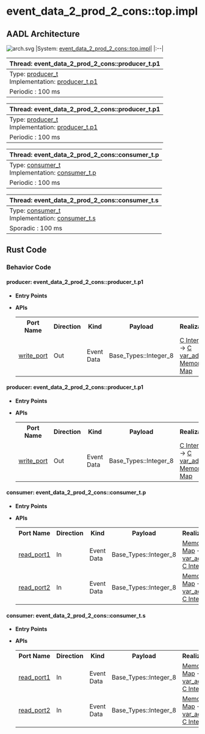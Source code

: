 # event_data_2_prod_2_cons::top.impl

## AADL Architecture
![arch.svg](../../aadl/diagrams/arch.svg)
|System: [event_data_2_prod_2_cons::top.impl]()|
|:--|

|Thread: event_data_2_prod_2_cons::producer_t.p1 |
|:--|
|Type: [producer_t](../../aadl/event_data_2_prod_2_cons.aadl#L17-L21)<br>Implementation: [producer_t.p1](../../aadl/event_data_2_prod_2_cons.aadl#L24-L30)|
|Periodic : 100 ms|

|Thread: event_data_2_prod_2_cons::producer_t.p1 |
|:--|
|Type: [producer_t](../../aadl/event_data_2_prod_2_cons.aadl#L17-L21)<br>Implementation: [producer_t.p1](../../aadl/event_data_2_prod_2_cons.aadl#L24-L30)|
|Periodic : 100 ms|

|Thread: event_data_2_prod_2_cons::consumer_t.p |
|:--|
|Type: [consumer_t](../../aadl/event_data_2_prod_2_cons.aadl#L62-L69)<br>Implementation: [consumer_t.p](../../aadl/event_data_2_prod_2_cons.aadl#L78-L83)|
|Periodic : 100 ms|

|Thread: event_data_2_prod_2_cons::consumer_t.s |
|:--|
|Type: [consumer_t](../../aadl/event_data_2_prod_2_cons.aadl#L62-L69)<br>Implementation: [consumer_t.s](../../aadl/event_data_2_prod_2_cons.aadl#L97-L101)|
|Sporadic : 100 ms|


## Rust Code


### Behavior Code
#### producer: event_data_2_prod_2_cons::producer_t.p1

 - **Entry Points**



- **APIs**

    <table>
    <tr><th>Port Name</th><th>Direction</th><th>Kind</th><th>Payload</th><th>Realizations</th></tr>
    <tr><td><a title='Model' href='../../aadl/event_data_2_prod_2_cons.aadl#L20-L20'>write_port</a></td>
        <td>Out</td><td>Event Data</td>
        <td>Base_Types::Integer_8</td><td><a title='C Interface' href='components/producer_p_p1_producer/src/producer_p_p1_producer.c#L13-L17'>C Interface</a> -> <a title='C Shared Memory Variable' href='components/producer_p_p1_producer/src/producer_p_p1_producer.c#L9-L9'>C var_addr</a> -> <a title='Memory Map' href='microkit.system#L21-L25'>Memory Map</a></td></tr>
    </table>


#### producer: event_data_2_prod_2_cons::producer_t.p1

 - **Entry Points**



- **APIs**

    <table>
    <tr><th>Port Name</th><th>Direction</th><th>Kind</th><th>Payload</th><th>Realizations</th></tr>
    <tr><td><a title='Model' href='../../aadl/event_data_2_prod_2_cons.aadl#L20-L20'>write_port</a></td>
        <td>Out</td><td>Event Data</td>
        <td>Base_Types::Integer_8</td><td><a title='C Interface' href='components/producer_p_p2_producer/src/producer_p_p2_producer.c#L13-L17'>C Interface</a> -> <a title='C Shared Memory Variable' href='components/producer_p_p2_producer/src/producer_p_p2_producer.c#L9-L9'>C var_addr</a> -> <a title='Memory Map' href='microkit.system#L39-L43'>Memory Map</a></td></tr>
    </table>


#### consumer: event_data_2_prod_2_cons::consumer_t.p

 - **Entry Points**



- **APIs**

    <table>
    <tr><th>Port Name</th><th>Direction</th><th>Kind</th><th>Payload</th><th>Realizations</th></tr>
    <tr><td><a title='Model' href='../../aadl/event_data_2_prod_2_cons.aadl#L65-L65'>read_port1</a></td>
        <td>In</td><td>Event Data</td>
        <td>Base_Types::Integer_8</td><td><a title='Memory Map' href='microkit.system#L57-L61'>Memory Map</a> -> <a title='C Shared Memory Variable' href='components/consumer_p_p_consumer/src/consumer_p_p_consumer.c#L9-L9'>C var_addr</a> -> <a title='C Interface' href='components/consumer_p_p_consumer/src/consumer_p_p_consumer.c#L24-L27'>C Interface</a></td></tr>
    <tr><td><a title='Model' href='../../aadl/event_data_2_prod_2_cons.aadl#L66-L66'>read_port2</a></td>
        <td>In</td><td>Event Data</td>
        <td>Base_Types::Integer_8</td><td><a title='Memory Map' href='microkit.system#L62-L66'>Memory Map</a> -> <a title='C Shared Memory Variable' href='components/consumer_p_p_consumer/src/consumer_p_p_consumer.c#L11-L11'>C var_addr</a> -> <a title='C Interface' href='components/consumer_p_p_consumer/src/consumer_p_p_consumer.c#L37-L40'>C Interface</a></td></tr>
    </table>


#### consumer: event_data_2_prod_2_cons::consumer_t.s

 - **Entry Points**



- **APIs**

    <table>
    <tr><th>Port Name</th><th>Direction</th><th>Kind</th><th>Payload</th><th>Realizations</th></tr>
    <tr><td><a title='Model' href='../../aadl/event_data_2_prod_2_cons.aadl#L65-L65'>read_port1</a></td>
        <td>In</td><td>Event Data</td>
        <td>Base_Types::Integer_8</td><td><a title='Memory Map' href='microkit.system#L80-L84'>Memory Map</a> -> <a title='C Shared Memory Variable' href='components/consumer_p_s_consumer/src/consumer_p_s_consumer.c#L10-L10'>C var_addr</a> -> <a title='C Interface' href='components/consumer_p_s_consumer/src/consumer_p_s_consumer.c#L25-L28'>C Interface</a></td></tr>
    <tr><td><a title='Model' href='../../aadl/event_data_2_prod_2_cons.aadl#L66-L66'>read_port2</a></td>
        <td>In</td><td>Event Data</td>
        <td>Base_Types::Integer_8</td><td><a title='Memory Map' href='microkit.system#L85-L89'>Memory Map</a> -> <a title='C Shared Memory Variable' href='components/consumer_p_s_consumer/src/consumer_p_s_consumer.c#L12-L12'>C var_addr</a> -> <a title='C Interface' href='components/consumer_p_s_consumer/src/consumer_p_s_consumer.c#L38-L41'>C Interface</a></td></tr>
    </table>

